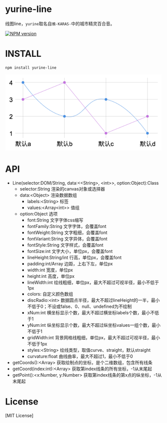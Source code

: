 # yurine-line

线图line，`yurine`取名自`鴉-KARAS-`中的城市精灵百合音。

[![NPM version](https://badge.fury.io/js/yurine-line.png)](https://npmjs.org/package/yurine-line)

# INSTALL
```
npm install yurine-line
```

[![preview](https://raw.githubusercontent.com/yurine-graphics/line/master/preview.png)](https://github.com/yurine-graphics/line)

# API
 * Line(selector:DOM/String, data:\<\<String>, \<int>>, option:Object):Class
   * selector:String 渲染的canvas对象或选择器
   * data:\<Object> 渲染数据数组
     - labels:\<String> 标签
     - values:\<Array\<int>> 值组 
   * option:Object 选项
     - font:String 文字字体css缩写
     - fontFamily:String 文字字体，会覆盖font
     - fontWeight:String 文字粗细，会覆盖font
     - fontVariant:String 文字异体，会覆盖font
     - fontStyle:String 文字样式，会覆盖font
     - fontSize:int 文字大小，单位px，会覆盖font
     - lineHeight:String/int 行高，单位px，会覆盖font
     - padding:int/Array 边距，上右下左，单位px
     - width:int 宽度，单位px
     - height:int 高度，单位px
     - lineWidth:int 绘线粗细，单位px，最大不超过可视半径，最小不低于1px
     - colors:<String> 自定义颜色数组
     - discRadio:\<int> 数据圆点半径，最大不超过lineHeight的一半，最小不低于0；不设或false、0、null、undefined为不绘制
     - xNum:int 横坐标显示个数，最大不超过横坐标labels个数，最小不低于1
     - yNum:int 纵坐标显示个数，最大不超过纵坐标values一组个数，最小不低于1
     - gridWidth:int 背景网格线粗细，单位px，最大不超过可视半径，最小不低于1px
     - styles:\<String> 绘线类型，取值curve、straight，默认straight
     - curvature:float 曲线曲率，最大不超过1，最小不低于0
 * getCoords():\<Array> 获取绘制点的坐标，是个二维数组，包含所有线条
 * getCoord(index:int):\<Array> 获取第index线条的所有坐标，-1从末尾起
 * getPoint():\<x:Number, y:Number> 获取第index线条的第x点的纵坐标，-1从末尾起

# License
[MIT License]
